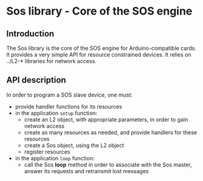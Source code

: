 Sos library - Core of the SOS engine
====================================

Introduction
------------

The Sos library is the core of the SOS engine for Arduino-compatible
cards. It provides a very simple API for resource constrained devices.
It relies on ../L2-* libraries for network access.

API description
---------------

In order to program a SOS slave device, one must:
* provide handler functions for its resources
* in the application `setup` function:
  * create an L2 object, with appropriate parameters, in order to gain network access
  * create as many resources as needed, and provide handlers for these resources
  * create a Sos object, using the L2 object
  * register resources
* in the application `loop` function:
  * call the Sos **loop** method in order to associate with the Sos master, answer its requests and retransmit lost messages
